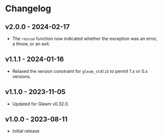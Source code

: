 # Changelog

## v2.0.0 - 2024-02-17

- The `rescue` function now indicated whether the exception was an error, a
  throw, or an exit.

## v1.1.1 - 2024-01-16

- Relaxed the version constraint for `gleam_stdlib` to permit 1.x or 0.x
  versions.

## v1.1.0 - 2023-11-05

- Updated for Gleam v0.32.0.

## v1.0.0 - 2023-08-11

- Initial release
